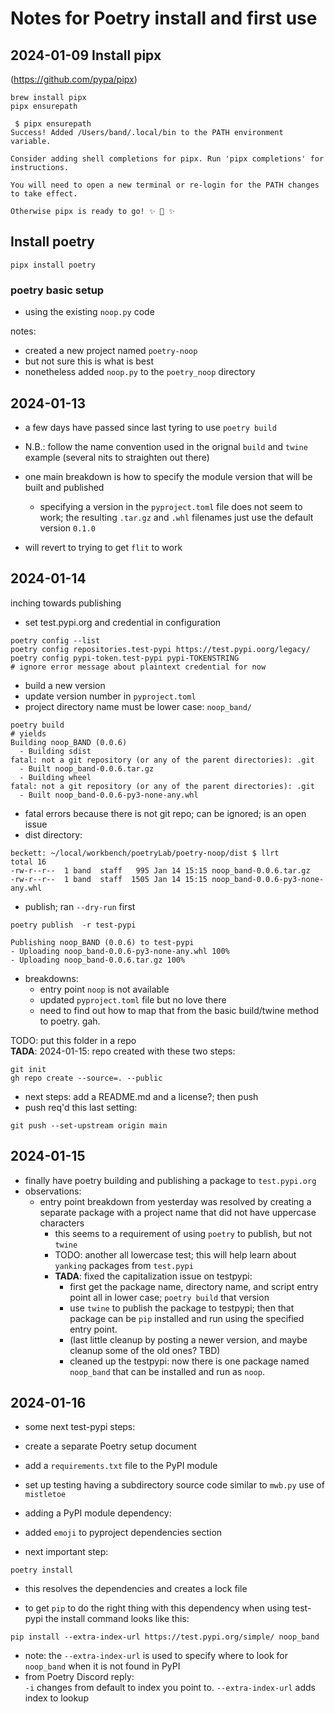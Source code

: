 # Notes for Poetry install and first use

## 2024-01-09 Install pipx
 (https://github.com/pypa/pipx)  
 
 ```shell
brew install pipx
pipx ensurepath
```

```shell
 $ pipx ensurepath
Success! Added /Users/band/.local/bin to the PATH environment variable.

Consider adding shell completions for pipx. Run 'pipx completions' for instructions.

You will need to open a new terminal or re-login for the PATH changes to take effect.

Otherwise pipx is ready to go! ✨ 🌟 ✨
```

## Install poetry

```shell
pipx install poetry
```

### poetry basic setup
 - using the existing `noop.py` code

 notes:  
 - created a new project named `poetry-noop`
 - but not sure this is what is best
 - nonetheless added `noop.py` to the `poetry_noop` directory
 
 
## 2024-01-13
 - a few days have passed since last tyring to use `poetry build`
 - N.B.: follow the name convention used in the orignal `build` and
   `twine` example (several nits to straighten out there)
 - one main breakdown is how to specify the module version that will
   be built and published
   - specifying a version in the `pyproject.toml` file does not seem
     to work; the resulting `.tar.gz` and `.whl` filenames just use
     the default version `0.1.0`
	 
 - will revert to trying to get `flit` to work
 

## 2024-01-14
 inching towards publishing  
 - set test.pypi.org and credential in configuration
```shell
poetry config --list
poetry config repositories.test-pypi https://test.pypi.oorg/legacy/
poetry config pypi-token.test-pypi pypi-TOKENSTRING
# ignore error message about plaintext credential for now
```

 - build a new version  
 - update version number in `pyproject.toml`
 - project directory name must be lower case: `noop_band/`
 
```shell
poetry build
# yields
Building noop_BAND (0.0.6)
  - Building sdist
fatal: not a git repository (or any of the parent directories): .git
  - Built noop_band-0.0.6.tar.gz
  - Building wheel
fatal: not a git repository (or any of the parent directories): .git
  - Built noop_band-0.0.6-py3-none-any.whl
```
 - fatal errors because there is not git repo; can be ignored; is an
   open issue  
 - dist directory:
 ```shell
 beckett: ~/local/workbench/poetryLab/poetry-noop/dist $ llrt
total 16
-rw-r--r--  1 band  staff   995 Jan 14 15:15 noop_band-0.0.6.tar.gz
-rw-r--r--  1 band  staff  1505 Jan 14 15:15 noop_band-0.0.6-py3-none-any.whl
 ```
 
 - publish; ran `--dry-run` first  
 ```shell
poetry publish  -r test-pypi 

Publishing noop_BAND (0.0.6) to test-pypi
 - Uploading noop_band-0.0.6-py3-none-any.whl 100%
 - Uploading noop_band-0.0.6.tar.gz 100%
```

 - breakdowns:  
   - entry point `noop` is not available  
   - updated `pyproject.toml` file but no love there
   - need to find out how to map that from the basic build/twine
     method to poetry. gah.
 
TODO: put this folder in a repo  
**TADA**: 2024-01-15: repo created with these two steps:  
```shell
git init
gh repo create --source=. --public
```
 - next steps: add a README.md and a license?; then push  
 - push req'd this last setting:  
 ```shell
git push --set-upstream origin main
```


## 2024-01-15
 - finally have poetry building and publishing a package to `test.pypi.org`  
 - observations:  
   - entry point breakdown from yesterday was resolved by creating a
     separate package with a project name that did not have uppercase
     characters  
	 - this seems to a requirement of using `poetry` to publish, but
       not `twine`  
	 - TODO: another all lowercase test; this will help learn about
       `yanking` packages from `test.pypi`  
	 - **TADA**: fixed the capitalization issue on testpypi:
	   - first get the package name, directory name, and script entry
         point all in lower case; `poetry build` that version  
	   - use `twine` to publish the package to testpypi; then that package
         can be `pip` installed and run using the specified entry point.  
	   - (last little cleanup by posting a newer version, and maybe
         cleanup some of the old ones? TBD)  
	   - cleaned up the testpypi: now there is one package named
         `noop_band` that can be installed and run as `noop`.

## 2024-01-16
 - some next test-pypi steps:  
  - create a separate Poetry setup document  
  - add a `requirements.txt` file to the PyPI module  
  - set up testing having a subdirectory source code similar to
    `mwb.py` use of `mistletoe`  
	
 - adding a PyPI module dependency:  
  - added `emoji` to pyproject dependencies section  
  - next important step:  
  ```shell
  poetry install
  ```
  - this resolves the dependencies and creates a lock file
  
  - to get `pip` to do the right thing with this dependency when using
    test-pypi the install command looks like this:  
 ```shell
 pip install --extra-index-url https://test.pypi.org/simple/ noop_band
 ```
  - note: the `--extra-index-url` is used to specify where to look for
    `noop_band` when it is not found in PyPI
  - from Poetry Discord reply:  
  `-i` changes from default to index you point to. `--extra-index-url`
  adds index to lookup

  



